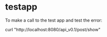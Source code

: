 # testapp

To make a call to the test app and test the error:

curl "http://localhost:8080/api_v0.1/post/show"
